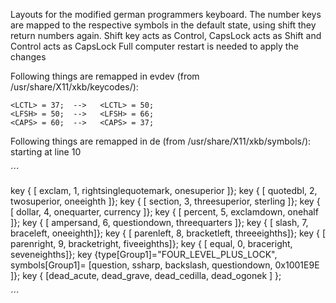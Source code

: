 Layouts for the modified german programmers keyboard.
The number keys are mapped to the respective symbols in the default state, using shift they return numbers again.
Shift key acts as Control, CapsLock acts as Shift and Control acts as CapsLock
Full computer restart is needed to apply the changes

Following things are remapped in evdev (from /usr/share/X11/xkb/keycodes/):
```
<LCTL> = 37;  -->   <LCTL> = 50;
<LFSH> = 50;  -->   <LFSH> = 66;
<CAPS> = 60;  -->   <CAPS> = 37;
```

Following things are remapped in de (from /usr/share/X11/xkb/symbols/):
starting at line 10


´´´

key <AE01>	{ [         exclam,     1,   rightsinglequotemark,   onesuperior ]};
    key <AE02>	{ [         quotedbl,   2,   twosuperior,            oneeighth ]};
    key <AE03>	{ [         section,    3,   threesuperior,          sterling ]};
    key <AE04>	{ [         dollar,     4,   onequarter,             currency ]};
    key <AE05>  { [         percent,    5,   exclamdown,             onehalf ]};
    key <AE06>  { [         ampersand,  6,   questiondown,           threequarters  ]};
    key <AE07>  { [         slash,      7,   braceleft,              oneeighth]};
    key <AE08>  { [         parenleft,  8,          bracketleft,            threeeighths]};
    key <AE09>  { [         parenright, 9,          bracketright,           fiveeighths]};
    key <AE10>  { [         equal,      0,          braceright,             seveneighths]};
    key <AE11>  {type[Group1]="FOUR_LEVEL_PLUS_LOCK",  symbols[Group1]=
                  [question, ssharp, backslash, questiondown, 0x1001E9E ]};
    key <AE12>	{ [dead_acute, dead_grave, dead_cedilla,  dead_ogonek ]	};

´´´
